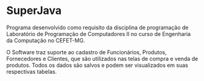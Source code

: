 # SuperJava
Programa desenvolvido como requisito da disciplina de programação de Laboratório de Programação de Computadores II no curso de Engenharia da Computação no CEFET-MG.

O Software traz suporte ao cadastro de Funcionários, Produtos, Fornecedores e Clientes, que são utilizados nas telas de compra e venda de produtos. Todos os dados são salvos e podem ser visualizados em suas respectivas tabelas.
